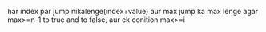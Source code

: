 har index par jump nikalenge(index+value) aur max jump ka max lenge agar max>=n-1 to true and to false, aur ek conition max>=i